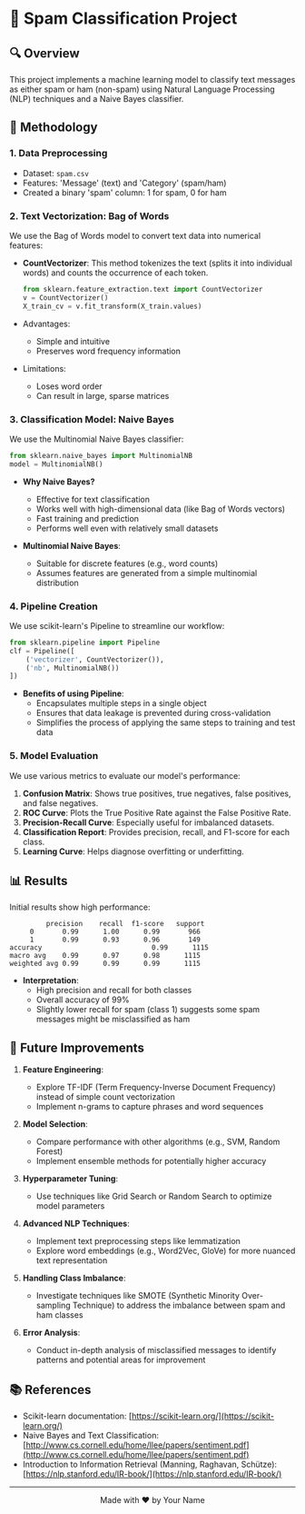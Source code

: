 # 📧 Spam Classification Project

## 🔍 Overview
This project implements a machine learning model to classify text messages as either spam or ham (non-spam) using Natural Language Processing (NLP) techniques and a Naive Bayes classifier.

## 🧠 Methodology

### 1. Data Preprocessing
- Dataset: `spam.csv`
- Features: 'Message' (text) and 'Category' (spam/ham)
- Created a binary 'spam' column: 1 for spam, 0 for ham

### 2. Text Vectorization: Bag of Words
We use the Bag of Words model to convert text data into numerical features:

- **CountVectorizer**: This method tokenizes the text (splits it into individual words) and counts the occurrence of each token.
  
  ```python
  from sklearn.feature_extraction.text import CountVectorizer
  v = CountVectorizer()
  X_train_cv = v.fit_transform(X_train.values)
  ```

- Advantages:
  - Simple and intuitive
  - Preserves word frequency information
- Limitations:
  - Loses word order
  - Can result in large, sparse matrices

### 3. Classification Model: Naive Bayes
We use the Multinomial Naive Bayes classifier:

```python
from sklearn.naive_bayes import MultinomialNB
model = MultinomialNB()
```

- **Why Naive Bayes?**
  - Effective for text classification
  - Works well with high-dimensional data (like Bag of Words vectors)
  - Fast training and prediction
  - Performs well even with relatively small datasets

- **Multinomial Naive Bayes**:
  - Suitable for discrete features (e.g., word counts)
  - Assumes features are generated from a simple multinomial distribution

### 4. Pipeline Creation
We use scikit-learn's Pipeline to streamline our workflow:

```python
from sklearn.pipeline import Pipeline
clf = Pipeline([
    ('vectorizer', CountVectorizer()),
    ('nb', MultinomialNB())
])
```

- **Benefits of using Pipeline**:
  - Encapsulates multiple steps in a single object
  - Ensures that data leakage is prevented during cross-validation
  - Simplifies the process of applying the same steps to training and test data

### 5. Model Evaluation
We use various metrics to evaluate our model's performance:

1. **Confusion Matrix**: Shows true positives, true negatives, false positives, and false negatives.
2. **ROC Curve**: Plots the True Positive Rate against the False Positive Rate.
3. **Precision-Recall Curve**: Especially useful for imbalanced datasets.
4. **Classification Report**: Provides precision, recall, and F1-score for each class.
5. **Learning Curve**: Helps diagnose overfitting or underfitting.

## 📊 Results
Initial results show high performance:

```
         precision    recall  f1-score   support
     0       0.99      1.00      0.99       966
     1       0.99      0.93      0.96       149
accuracy                           0.99      1115
macro avg    0.99      0.97      0.98      1115
weighted avg 0.99      0.99      0.99      1115
```

- **Interpretation**:
  - High precision and recall for both classes
  - Overall accuracy of 99%
  - Slightly lower recall for spam (class 1) suggests some spam messages might be misclassified as ham

## 🚀 Future Improvements
1. **Feature Engineering**:
   - Explore TF-IDF (Term Frequency-Inverse Document Frequency) instead of simple count vectorization
   - Implement n-grams to capture phrases and word sequences

2. **Model Selection**:
   - Compare performance with other algorithms (e.g., SVM, Random Forest)
   - Implement ensemble methods for potentially higher accuracy

3. **Hyperparameter Tuning**:
   - Use techniques like Grid Search or Random Search to optimize model parameters

4. **Advanced NLP Techniques**:
   - Implement text preprocessing steps like lemmatization
   - Explore word embeddings (e.g., Word2Vec, GloVe) for more nuanced text representation

5. **Handling Class Imbalance**:
   - Investigate techniques like SMOTE (Synthetic Minority Over-sampling Technique) to address the imbalance between spam and ham classes

6. **Error Analysis**:
   - Conduct in-depth analysis of misclassified messages to identify patterns and potential areas for improvement

## 📚 References
- Scikit-learn documentation: [https://scikit-learn.org/](https://scikit-learn.org/)
- Naive Bayes and Text Classification: [http://www.cs.cornell.edu/home/llee/papers/sentiment.pdf](http://www.cs.cornell.edu/home/llee/papers/sentiment.pdf)
- Introduction to Information Retrieval (Manning, Raghavan, Schütze): [https://nlp.stanford.edu/IR-book/](https://nlp.stanford.edu/IR-book/)

---

<p align="center">
  Made with ❤️ by Your Name
</p>
